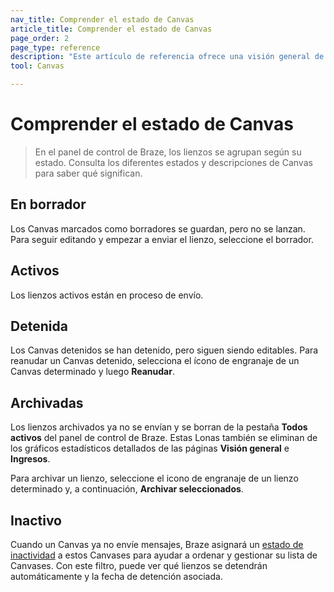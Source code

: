 ```yaml
---
nav_title: Comprender el estado de Canvas
article_title: Comprender el estado de Canvas
page_order: 2
page_type: reference
description: "Este artículo de referencia ofrece una visión general de los distintos estados que puede tener un lienzo y lo que significan."
tool: Canvas

---
```


# Comprender el estado de Canvas

> En el panel de control de Braze, los lienzos se agrupan según su estado. Consulta los diferentes estados y descripciones de Canvas para saber qué significan.

## En borrador

Los Canvas marcados como borradores se guardan, pero no se lanzan. Para seguir editando y empezar a enviar el lienzo, seleccione el borrador.

## Activos

Los lienzos activos están en proceso de envío.

## Detenida

Los Canvas detenidos se han detenido, pero siguen siendo editables. Para reanudar un Canvas detenido, selecciona el ícono de engranaje <i class="fas fa-cog"></i> de un Canvas determinado y luego **Reanudar**.

## Archivadas

Los lienzos archivados ya no se envían y se borran de la pestaña **Todos activos** del panel de control de Braze. Estas Lonas también se eliminan de los gráficos estadísticos detallados de las páginas **Visión general** e **Ingresos**.

Para archivar un lienzo, seleccione el icono de engranaje <i class="fas fa-cog"></i> de un lienzo determinado y, a continuación, **Archivar seleccionados**.

## Inactivo

Cuando un Canvas ya no envíe mensajes, Braze asignará un [estado de inactividad]({{site.baseurl}}/idle_campaigns_canvases/) a estos Canvases para ayudar a ordenar y gestionar su lista de Canvases. Con este filtro, puede ver qué lienzos se detendrán automáticamente y la fecha de detención asociada.
